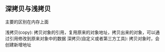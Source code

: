## 深拷贝与浅拷贝
主要的区别在内存上面

浅拷贝(copy): 拷贝对象的引用，复用原来的对象地址，拷贝出来的对象，可以通过引用修改到原来对象中的数据
深拷贝(自定义或者第三方工具): 拷贝对象时，会创建新增地址